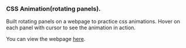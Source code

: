 ### CSS Animation(rotating panels).

Built rotating panels on a webpage to practice css animations. Hover on each panel with cursor to see the animation in action.

You can view the webpage [here](https://bryantigwebuike.github.io/css_animation_rotating_panels/).
